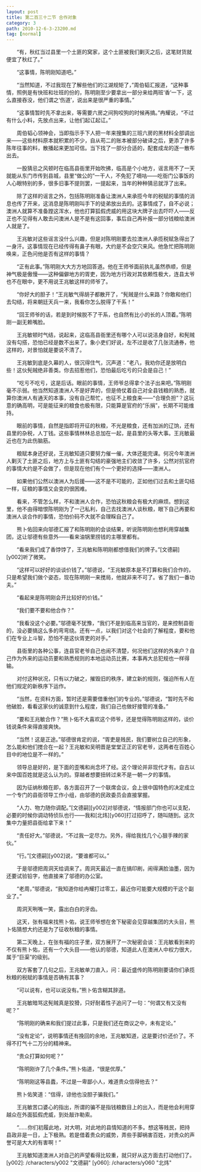 ```yaml
---
layout: post
title: 第二百三十二节 合作对象
category: 3
path: 2010-12-6-3-23200.md
tag: [normal]
---
```


　　“有，秋红当过县里一个土匪的窝家，这个土匪被我们剿灭之后，这笔财货就便宜了秋红了。”

　　“这事情，陈明刚知道吧。”

　　“当然知道，不过我现在了解些他们的江湖规矩了，”周伯韬汇报道，“这种事情，照例是有快班和壮班的份的，陈明刚至少要拿出一部分来给两班‘香’一下，这么直接吞没，他们谓之‘伤道’，说出来是很严重的事情。”

　　“这事情暂时先不拿出来，等需要六房之间狗咬狗的时候再搞。”冉耀说，“不过有什么小料，先放点出来，让他们起讧起讧。”

　　周伯韬心领神会，当即指示手下人把一年来搜集的三班六房的黑材料全部调出来——这些材料原本就积累的不少，自从苟二的账本被部分破译之后，更添了许多陈年往事的料，散播起来更加可信。当下找了一部分合适的，配套成龙的逐一散布出去。

　　一股猜忌之风顿时在临高县衙里开始吹拂，临高是个小地方，谣言用不了一天就能从东门市传到县城，县里“做公的”一干人，不免犯了嘀咕——吃衙门公事饭的人心眼特别的多，很多旧事不提则罢，一提起来，当年的种种猜忌就浮了出来。

　　除了这样的谣言之外，包括陈明刚准备让澳洲人来承揽今年的税赋的事情的消息也传了开来，这消息是陈明刚叫手下的徒弟放出去的。这事情成了，自不必说；澳洲人就算不准备蹚这浑水，他也打算狐假虎威的用这块大牌子出去吓吓人——反正也不见得有人敢去问澳洲人是不是有这回事，事后自己再补报一部分钱粮给澳洲人就是了。

　　王兆敏对这些谣言没什么兴趣，但是对陈明刚要去拉澳洲人承揽税赋急得出了一身汗。这事情现在已经传得有鼻子有眼，大约是不会空穴来风。他急忙把陈明刚唤来，正色问他是否有这样的事情？

　　“正有此事。”陈明刚大大方方地回答道。他在王师爷面前执礼虽然恭顺，但是神气极是傲慢——这种偏僻地方的胥吏，因为地方行政对其依赖性极大，连县太爷也不在眼中，更不用说王兆敏这样的师爷了。

　　“你好大的胆子！”王兆敏气得胡子都散开了，“髡贼是什么来路？你敢和他们去勾结，将来朝廷天兵一来，我看你怎么脱得了干系！”

　　“回王师爷的话，若是到时候脱不了干系，也自然有比小的长的人顶着。”陈明刚一副无赖嘴脸。

　　王兆敏顿时气结，说起来，这临高县衙里还有哪个人可以说洁身自好，和髡贼没有勾搭，恐怕已经是数不出来了。象小吏们好说，左不过是收了几张流通券，他这样的，对景怕就是要说不清了。

　　王兆敏到底是久幕的人，很沉得住气，沉声道：“老八，我劝你还是放明白些！这伙髡贼绝非善类。你去招惹他们，恐怕最后吃亏的只会是自己！”

　　“吃亏不吃亏，这是后话。眼前的事情，王师爷总得拿个法子出来吧。”陈明刚毫不示弱。他当然知道澳洲人不是好弄的，但是倚仗着自己对全县钱粮的熟悉，就算你澳洲人有通天的本事，没有自己帮忙，也征不上粮食来——“合理负担”？这玩意的确高明，可是能征来的粮食也极有限，只能算是官府的“乐捐”，长期不可能维持。

　　眼前的事情，自然是指即将开征的秋粮，不光是粮食，还有加派的辽饷，还有县里的杂税，人丁钱。这些事情林林总总加在一起，是县里的头等大事。王兆敏最近也在为此伤脑筋。

　　粮赋本身还好说，王兆敏知道只要努力催一催，大体还能完课。何况今年澳洲人剿灭了土匪之后，地方上与土匪有勾结的豪强地主们收敛了许多，公然对抗官府的事情大约是不会做了，但是现在他们有个一个更好的选择——澳洲人。

　　如果他们公然以澳洲人为后援——这不是不可能的，正如他们过去和土匪勾结一样，征粮的事情又会变的很困难。

　　看来，不管怎么样，不和澳洲人合作，恐怕这秋粮会有极大的麻烦。想到这里，他不由得暗恨陈明刚为了一己私利，自己去找澳洲人谈秋粮，眼下自己再要和澳洲人谈合作的事情，恐怕价码不大就不会理睬自己了。

　　熊卜佑回来向邬德汇报了和陈明刚的会谈结果，听说陈明刚也想利用穿越集团，这让邬德有些意外——看来油锅里捞钱的主哪里都有。

　　“看来我们成了香饽饽了，王兆敏和陈明刚都想借我们的牌子。”[文德嗣][y002]听了微笑。

　　“这样可以好好的谈谈价钱了。”邬德说，“王兆敏原本是不打算和我们合作的，只是希望我们做个姿态，现在陈明刚一来搅局，他就非来不可了。省了我们一番功夫。”

　　“看起来是陈明刚会开比较好的价钱。”

　　“我们要不要和他合作？”

　　“我看没这个必要。”邬德毫不犹豫，“我们不是到临高来当官的，是来控制县衙的，没必要搞这么多的弯弯绕。还有一点，以我们对这个社会的了解程度，要和他们在专业上斗智，恐怕不是这伙胥吏的对手。”

　　县衙里的各种公事，连县官老爷自己也闹不清楚，何况他们这样的外来户？自己作为外来的运动员要和熟悉规则的本地运动员比赛，本事再大总犯规也一样得输。

　　对付这种状况，只有以力破之，摧毁旧的秩序，建立新的规则，强迫所有人在他们规定的新秩序下运作。

　　“当然，在资料方面，暂时还是需要借重他们的专业的。”邬德说，“暂时先不和他破脸，看看这家伙的诚意到什么程度，我们自己也做好接管的准备。”

　　“要和王兆敏合作？”熊卜佑不大喜欢这个师爷，还是觉得陈明刚这样的，谈价钱说条件来得直接爽快。

　　“当然！这是正途。”邬德很肯定的说，“胥吏是贱民，我们要树立自己的形象，怎么能和他们搅合在一起？王兆敏和吴明晋是堂堂正正的官老爷，这两者在百姓心目中的地位是不一样的。”

　　领导总是好的，是下面的歪嘴和尚念坏了经。这个理论并非现代才有。自古以来中国百姓就是这么认为的。穿越者想要扭转过来不是一朝一夕的事情。

　　因为征纳秋粮在即，各方面召开了一个联席会议，会上很中国特色的决定成立一个专门的县衙领导工作小组，由邬德的民政委员会直接掌握。

　　“人力、物力随你调配。”[文德嗣][y002]对邬德说，“情报部门你也可以支配，必要的时候你调动特侦队也行——我和[北炜][y060]打过招呼了，随叫随到。这次集中力量把县衙给拿下来！”

　　“责任好大。”邬德说，“不过我一定尽力。另外，得给我找几个心狠手辣的家伙。”

　　“行。”[文德嗣][y002]说，“要谁都可以。”

　　于是邬德把周洞天给调来了。周洞天最近一直在搞印刷，闹得满脸油墨，因为还要试验铅字，他直接来了邬德的办公室。

　　“老周，”邬德说，“我知道你给冉耀打过零工，最近你可能要大规模的干这个副业了。”

　　周洞天咧嘴一笑，露出白白的牙齿。

　　这天，张有福来找熊卜佑，说王师爷想在舍下秘密会见穿越集团的大头目，熊卜佑猜想大约还是为了征收秋粮的事情。

　　第二天晚上，在张有福的庄子里，双方展开了一次秘密会谈：王兆敏看到来的不仅有熊卜佑，还有一个大头目——他认的邬德，知道此人在澳洲人中权力很大，属于“巨渠”的级别。

　　双方客套了几句之后，王兆敏单刀直入，问：最近盛传的陈明刚要请你们承揽秋粮的税赋的事情是否确有其事？

　　“可以说有，也可以说没有。”熊卜佑含糊其辞道。

　　王兆敏暗骂这髡贼真是狡猾，只好耐着性子追问了一句：“何谓又有又没有呢？”

　　“陈明刚的确来和我们提过此事，只是我们还在商议之中，未有定论。”

　　“没有定论”，说明事情还有挽回的余地，王兆敏知道，这是要讨价还价了。不得不打气十二万分的精神来。

　　“贵众打算如何呢？”

　　“陈明刚许了几个条件。”熊卜佑道，“很是优厚。”

　　“陈明刚这等县蠹，不过是一卑鄙小人，难道贵众信得他去？”

　　熊卜佑笑道：“信得，谅他也没胆子骗我们。”

　　王兆敏苦口婆心的指出，所谓的骗不是指钱粮数目上的出入，而是他会利用穿越众在外面狐假虎威，到处敲诈勒索。

　　“……你们初履此地，对大明，对此地的县情知道的不多。想这等贱民，把持县政非是一日，上下极熟。若是借着贵众的威势，弄些手脚祸害百姓，对贵众的声誉可是大大的有害啊！”

　　王兆敏知道澳洲人对自己的声望看得比较重，就只好从这方面去打动他们了。
[y002]: /characters/y002 "文德嗣"
[y060]: /characters/y060 "北炜"
